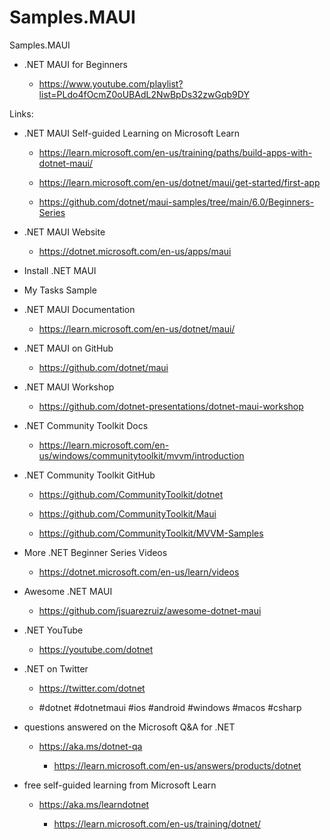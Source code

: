 # Samples.MAUI

Samples.MAUI

*   .NET MAUI for Beginners

    *   https://www.youtube.com/playlist?list=PLdo4fOcmZ0oUBAdL2NwBpDs32zwGqb9DY

Links:

*   .NET MAUI Self-guided Learning on Microsoft Learn

    *   https://learn.microsoft.com/en-us/training/paths/build-apps-with-dotnet-maui/
    
    *   https://learn.microsoft.com/en-us/dotnet/maui/get-started/first-app

    *   https://github.com/dotnet/maui-samples/tree/main/6.0/Beginners-Series

*   .NET MAUI Website

    *   https://dotnet.microsoft.com/en-us/apps/maui

    
*   Install .NET MAUI

*   My Tasks Sample

*   .NET MAUI Documentation

    *   https://learn.microsoft.com/en-us/dotnet/maui/

*   .NET MAUI on GitHub

    *   https://github.com/dotnet/maui

*   .NET MAUI Workshop

    *   https://github.com/dotnet-presentations/dotnet-maui-workshop

*   .NET Community Toolkit Docs

    *   https://learn.microsoft.com/en-us/windows/communitytoolkit/mvvm/introduction

*   .NET Community Toolkit GitHub

    *   https://github.com/CommunityToolkit/dotnet

    *   https://github.com/CommunityToolkit/Maui

    *   https://github.com/CommunityToolkit/MVVM-Samples

*   More .NET Beginner Series Videos

    *   https://dotnet.microsoft.com/en-us/learn/videos

*   Awesome .NET MAUI

    *   https://github.com/jsuarezruiz/awesome-dotnet-maui

*   .NET YouTube

    *   https://youtube.com/dotnet

*   .NET on Twitter

    *   https://twitter.com/dotnet

    *   #dotnet #dotnetmaui #ios #android #windows #macos #csharp

*   questions answered on the Microsoft Q&A for .NET

    *   https://aka.ms/dotnet-qa

        *   https://learn.microsoft.com/en-us/answers/products/dotnet

*   free self-guided learning from Microsoft Learn

    *   https://aka.ms/learndotnet

        *   https://learn.microsoft.com/en-us/training/dotnet/